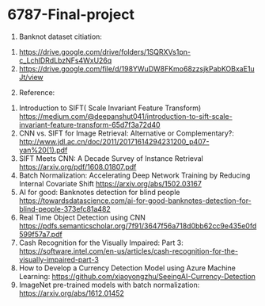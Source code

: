 # 6787-Final-project
1. Banknot dataset citiation: 
1) https://drive.google.com/drive/folders/1SQRXVs1pn-c_LchlDRdLbzNFs4WxU26q
2) https://drive.google.com/file/d/198YWuDW8FKmo68zzsjkPabKOBxaE1uJt/view

2. Reference:
1) Introduction to SIFT( Scale Invariant Feature Transform) https://medium.com/@deepanshut041/introduction-to-sift-scale-invariant-feature-transform-65d7f3a72d40
2) CNN vs. SIFT for Image Retrieval: Alternative or Complementary?: http://www.jdl.ac.cn/doc/2011/20171614294231200_p407-yan%20(1).pdf
3) SIFT Meets CNN: A Decade Survey of Instance Retrieval https://arxiv.org/pdf/1608.01807.pdf
4) Batch Normalization: Accelerating Deep Network Training by Reducing Internal Covariate Shift https://arxiv.org/abs/1502.03167
5) AI for good: Banknotes detection for blind people https://towardsdatascience.com/ai-for-good-banknotes-detection-for-blind-people-373efc81a482
6) Real Time Object Detection using CNN https://pdfs.semanticscholar.org/7f91/3647f56a718d0bb62cc9e435e0fd599f57a7.pdf
8) Cash Recognition for the Visually Impaired: Part 3: https://software.intel.com/en-us/articles/cash-recognition-for-the-visually-impaired-part-3
9) How to Develop a Currency Detection Model using Azure Machine Learning: https://github.com/xiaoyongzhu/SeeingAI-Currency-Detection
10) ImageNet pre-trained models with batch normalization: https://arxiv.org/abs/1612.01452


